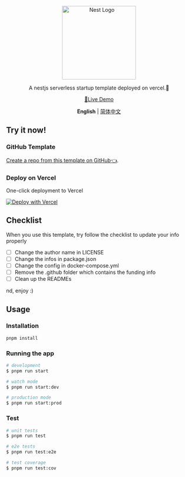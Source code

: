 <p align="center">
  <a href="http://nestjs.com/" target="blank"><img src="https://nestjs.com/img/logo-small.svg" width="200" alt="Nest Logo" /></a>
</p>


<p align="center">A nestjs serverless startup template deployed on vercel.🧸</p>

<p align='center'>
<a href="https://nest-start.leostar.top/">👀Live Demo</a>
</p>

<p align='center'>
<b>English</b> | <a href="https://github.com/ileostar/nest-starter/blob/main/README.zh-CN.md">简体中文</a>
</p>

## Try it now!

### GitHub Template

[Create a repo from this template on GitHub👈](https://github.com/ileostar/nest-starter/generate).

### Deploy on Vercel

One-click deployment to Vercel

[![Deploy with Vercel](https://vercel.com/button)](https://vercel.com/import/project?template=https://github.com/ileostar/nest-starter)

## Checklist

When you use this template, try follow the checklist to update your info properly

- [ ] Change the author name in LICENSE
- [ ] Change the infos in package.json
- [ ] Change the config in docker-compose.yml
- [ ] Remove the .github folder which contains the funding info
- [ ] Clean up the READMEs

nd, enjoy :)

## Usage

### Installation

```bash
pnpm install
```

### Running the app

```bash
# development
$ pnpm run start

# watch mode
$ pnpm run start:dev

# production mode
$ pnpm run start:prod
```

### Test

```bash
# unit tests
$ pnpm run test

# e2e tests
$ pnpm run test:e2e

# test coverage
$ pnpm run test:cov
```
